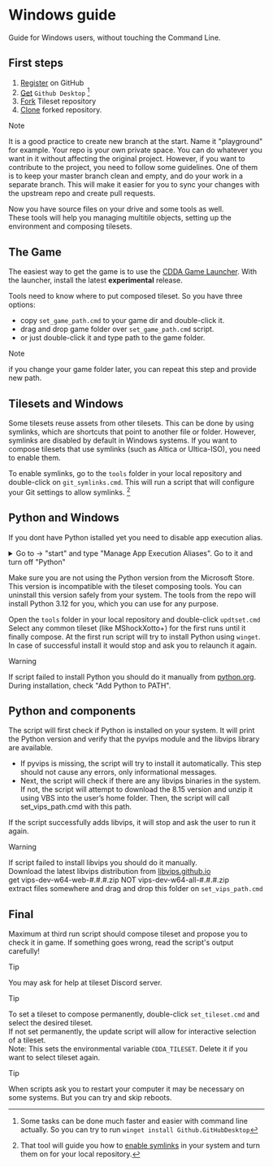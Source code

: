 # Windows guide

Guide for Windows users, without touching the Command Line.

## First steps

1. [Register](https://github.com/join) on GitHub
2. [Get](https://docs.github.com/en/enterprise-cloud@latest/desktop/installing-and-authenticating-to-github-desktop/installing-github-desktop#downloading-and-installing-github-desktop) `Github Desktop` [^1]
3. [Fork](https://docs.github.com/en/get-started/quickstart/fork-a-repo) Tileset repository
4. [Clone](https://docs.github.com/en/desktop/adding-and-cloning-repositories/cloning-and-forking-repositories-from-github-desktop) forked repository.

> [!NOTE]
> It is a good practice to create new branch at the start. Name it "playground" for example.
> Your repo is your own private space. You can do whatever you want in it without affecting the original project. However, if you want to contribute to the project, you need to follow some guidelines. One of them is to keep your master branch clean and empty, and do your work in a separate branch. This will make it easier for you to sync your changes with the upstream repo and create pull requests.

Now you have source files on your drive and some tools as well.  
These tools will help you managing multitile objects, setting up the environment and composing tilesets.  

## The Game

The easiest way to get the game is to use the [CDDA Game Launcher](https://github.com/Fris0uman/CDDA-Game-Launcher/releases).
With the launcher, install the latest **experimental** release.

Tools need to know where to put composed tileset. So you have three options:
- copy `set_game_path.cmd` to your game dir and double-click it.
- drag and drop game folder over `set_game_path.cmd` script.
- or just double-click it and type path to the game folder.

> [!NOTE]
> if you change your game folder later, you can repeat this step and provide new path.

## Tilesets and Windows

Some tilesets reuse assets from other tilesets. This can be done by using symlinks, which are shortcuts that point to another file or folder. However, symlinks are disabled by default in Windows systems. If you want to compose tilesets that use symlinks (such as Altica or Ultica-ISO), you need to enable them.

To enable symlinks, go to the `tools` folder in your local repository and double-click on `git_symlinks.cmd`. This will run a script that will configure your Git settings to allow symlinks. [^2]

## Python and Windows

If you dont have Python istalled yet you need to disable app execution alias.  
<details>
   <summary>Go to -> "start" and type "Manage App Execution Aliases". Go to it and turn off "Python"</summary>

![img](https://i.stack.imgur.com/7C78e.png)
   
</details>

Make sure you are not using the Python version from the Microsoft Store. This version is incompatible with the tileset composing tools. You can uninstall this version safely from your system. The tools from the repo will install Python 3.12 for you, which you can use for any purpose.

Open the `tools` folder in your local repository and double-click `updtset.cmd`
Select any common tileset (like MShockXotto+) for the first runs until it finally compose.
At the first run script will try to install Python using `winget`. In case of successful install it would stop and ask you to relaunch it again.  

> [!WARNING]
> If script failed to install Python you should do it manually from [python.org](https://www.python.org/downloads/windows/).  
> During installation, check "Add Python to PATH".

## Python and components

The script will first check if Python is installed on your system. It will print the Python version and verify that the pyvips module and the libvips library are available.

- If pyvips is missing, the script will try to install it automatically. This step should not cause any errors, only informational messages.
- Next, the script will check if there are any libvips binaries in the system. If not, the script will attempt to download the 8.15 version and unzip it using VBS into the user’s home folder. Then, the script will call set_vips_path.cmd with this path.

If the script successfully adds libvips, it will stop and ask the user to run it again.

> [!WARNING]
> If script failed to install libvips you should do it manually.  
> Download the latest libvips distribution from [libvips.github.io](https://libvips.github.io/libvips/install.html)  
> get vips-dev-w64-web-#.#.#.zip NOT vips-dev-w64-all-#.#.#.zip  
> extract files somewhere and drag and drop this folder on `set_vips_path.cmd`  

## Final

Maximum at third run script should compose tileset and propose you to check it in game.
If something goes wrong, read the script's output carefully!

> [!TIP]
> You may ask for help at tileset Discord server.

> [!TIP]
> To set a tileset to compose permanently, double-click `set_tileset.cmd` and select the desired tileset.  
> If not set permanently, the update script will allow for interactive selection of a tileset.  
> Note: This sets the environmental variable `CDDA_TILESET`. Delete it if you want to select tileset again.  

> [!TIP]
> When scripts ask you to restart your computer it may be necessary on some systems. But you can try and skip reboots.

[^1]: Some tasks can be done much faster and easier with command line actually. So you can try to run ```winget install Github.GitHubDesktop```
[^2]: That tool will guide you how to [enable symlinks](https://blogs.windows.com/windowsdeveloper/2016/12/02/symlinks-windows-10/) in your system and turn them on for your local repository.
